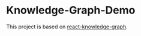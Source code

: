 # Knowledge-Graph-Demo

This project is based on [react-knowledge-graph](https://github.com/tohsaka888/react-knowledge-graph).
